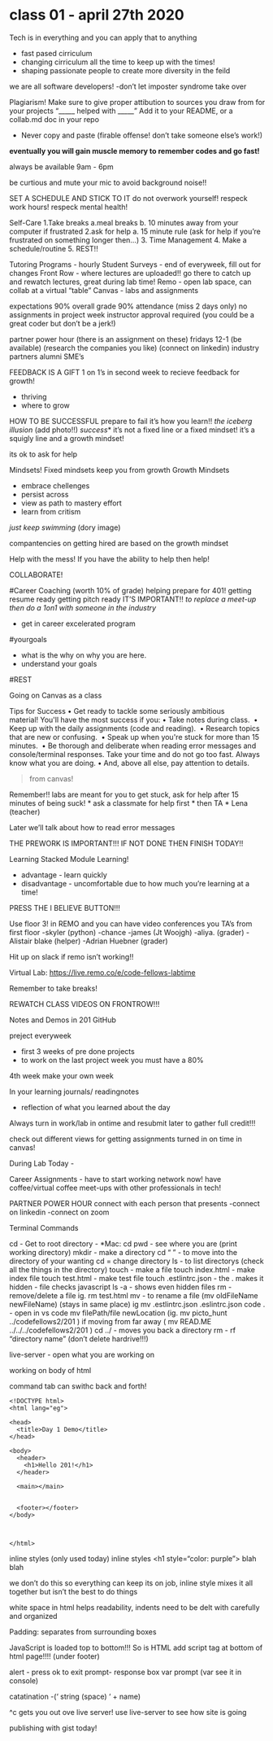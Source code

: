 # class 01 - april 27th 2020


Tech is in everything and you can apply that to anything 
- fast pased cirriculum
- changing cirriculum all the time to keep up with the times!
- shaping passionate people to create more diversity in the feild

we are all software developers!
-don’t let imposter syndrome take over

Plagiarism!
Make sure to give proper attibution to sources you draw from for your projects
“_____ helped with _____” 
Add it to your README, or a collab.md doc in your repo
* Never copy and paste
(firable offense! don’t take someone else’s work!)

**eventually you will gain muscle memory to remember codes and go fast!**

always be available 9am - 6pm

be curtious and mute your mic to avoid background noise!!

SET A SCHEDULE AND STICK TO IT
do not overwork yourself!
respeck work hours! respeck mental health!

Self-Care
1.Take breaks
	a.meal breaks
	b. 10 minutes away from your computer if frustrated
2.ask for help
	a. 15 minute rule (ask for help if you’re frustrated on something longer then…)
3. Time Management
4. Make a schedule/routine
5. REST!!

Tutoring Programs - hourly
Student Surveys - end of everyweek, fill out for changes
Front Row - where lectures are uploaded!! go there to catch up and rewatch lectures, great during lab time!
Remo - open lab space, can collab at a virtual “table”
Canvas - labs and assignments

expectations
90% overall grade
90% attendance (miss 2 days only)
no assignments in project week
instructor approval required (you could be a great coder but don’t be a jerk!)

partner power hour (there is an assignment on these)
fridays 12-1 (be available) (research the companies you like) (connect on linkedin)
industry partners
alumni 
SME’s

FEEDBACK IS A GIFT
1 on 1’s in second week to recieve feedback for growth!
- thriving
- where to grow

HOW TO BE SUCCESSFUL
prepare to fail it’s how you learn!!
*the iceberg illusion* (add photo!!)
*success** it’s not a fixed line or a fixed mindset!
it’s a squigly line and a growth mindset!

its ok to ask for help

Mindsets!
Fixed mindsets keep you from growth
Growth Mindsets 
- embrace chellenges
- persist across
- view as path to mastery effort
- learn from critism

*just keep swimming* (dory image)

compantencies on getting hired are based on the growth mindset

Help with the mess! If you have the ability to help then help!

COLLABORATE!

#Career Coaching (worth 10% of grade)
helping prepare for 401!
getting resume ready
getting pitch ready
IT’S IMPORTANT!!
*to replace a meet-up then do a 1on1 with someone in the industry*
- get in career excelerated program

#yourgoals
- what is the why on why you are here.
- understand your goals

#REST


Going on Canvas as a class

Tips for Success
	•	Get ready to tackle some seriously ambitious material! You'll have the most success if you:
	•	Take notes during class. 
	•	Keep up with the daily assignments (code and reading). 
	•	Research topics that are new or confusing. 
	•	Speak up when you're stuck for more than 15 minutes. 
	•	Be thorough and deliberate when reading error messages and console/terminal responses. Take your time and do not go too fast. Always know what you are doing.
	•	And, above all else, pay attention to details.
 
>from canvas!

Remember!! labs are meant for you to get stuck, ask for help after 15 minutes of being suck!
	* ask a classmate for help first
	* then TA
	* Lena (teacher)

Later we’ll talk about how to read error messages

THE PREWORK IS IMPORTANT!!! IF NOT DONE THEN FINISH TODAY!!

Learning Stacked Module Learning!
- advantage - learn quickly
- disadvantage - uncomfortable due to how much you’re learning at a time!

PRESS THE I BELIEVE BUTTON!!!

Use floor 3! in REMO and you can have video conferences
you TA’s from first floor
-skyler (python)
-chance
-james (Jt Woojgh)
-aliya. (grader)
-Alistair blake (helper)
-Adrian Huebner  (grader)

Hit up on slack if remo isn’t working!!


Virtual Lab: https://live.remo.co/e/code-fellows-labtime


Remember to take breaks!

REWATCH CLASS VIDEOS ON FRONTROW!!!

Notes and Demos in 201 GitHub

preject everyweek
- first 3 weeks of pre done projects
- to work on the last project week you must have a 80%

4th week make your own week

In your learning journals/ readingnotes
- reflection of what you learned about the day


Always turn in work/lab in ontime and resubmit later to gather full credit!!!

check out different views for getting assignments turned in on time in canvas!

During Lab Today - 

Career Assignments - have to start working network now! have coffee/virtual coffee meet-ups with other professionals in tech!

PARTNER POWER HOUR
connect with each person that presents
-connect on linkedin
-connect on zoom


Terminal Commands

cd - Get to root directory - *Mac: cd
pwd - see where you are (print working directory)
mkdir - make a directory
cd “  ” - to move into the directory of your wanting cd = change directory
ls - to list directorys (check all the things in the directory)
touch - make a file
touch index.html - make index file
touch test.html - make test file
touch .estlintrc.json - the . makes it hidden - file checks javascript
ls -a - shows even hidden files 
rm - remove/delete a file ig. rm test.html 
mv - to rename a file (mv oldFileName newFileName) (stays in same place) ig mv .estlintrc.json .eslintrc.json
code . - open in vs code
mv filePath/file newLocation (ig. mv picto_hunt ../codefellows2/201 ) if moving from far away ( mv READ.ME ../../../codefellows2/201 )
cd ../ - moves you back a directory
rm - rf “directory name” (don’t delete hardrive!!!)

live-server - open what you are working on

working on body of html

command tab can swithc back and forth! 
```
<!DOCTYPE html>
<html lang="eg">

<head>
  <title>Day 1 Demo</title>
</head>

<body>
  <header>
    <h1>Hello 201!</h1>
  </header>

  <main></main>


  <footer></footer>
</body>



</html>
```

inline styles (only used today)
inline styles <h1 style=“color: purple”> blah blah </h1>

we don’t do this so everything can keep its on job, inline style mixes it all together but isn’t the best to do things

white space in html helps readability, indents need to be delt with carefully and organized

Padding: separates from surrounding boxes

JavaScript is loaded top to bottom!!! 
So is HTML
add script tag at bottom of html page!!!! (under footer)


alert - press ok to exit
prompt- response box
var prompt (var see it in console)

catatination -(‘ string (space) ‘ + name)

^c gets you out ove live server!
use live-server to see how site is going


publishing with gist today!




